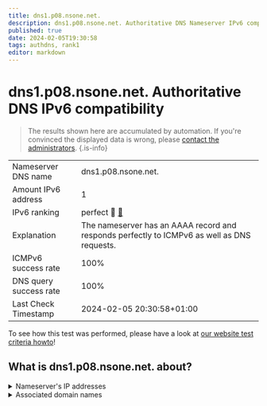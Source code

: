 ```yaml
---
title: dns1.p08.nsone.net.
description: dns1.p08.nsone.net. Authoritative DNS Nameserver IPv6 compatibility
published: true
date: 2024-02-05T19:30:58
tags: authdns, rank1
editor: markdown
---
```


# dns1.p08.nsone.net. Authoritative DNS IPv6 compatibility

> The results shown here are accumulated by automation. If you're convinced the displayed data is wrong, please [contact the administrators](/howto/chat). 
{.is-info}




|   |   |
| - | - |
| Nameserver DNS name | dns1.p08.nsone.net.
| Amount IPv6 address | 1
| IPv6 ranking | perfect :1st_place_medal: [🔗](/howto/ranking) |
| Explanation | The nameserver has an AAAA record and responds perfectly to ICMPv6 as well as DNS requests. |
| ICMPv6 success rate | 100%|
| DNS query success rate | 100% |
| Last Check Timestamp | 2024-02-05 20:30:58+01:00 |

To see how this test was performed, please have a look at [our website test criteria howto](/howto/testcriteria/authdns)!


## What is dns1.p08.nsone.net. about?




<details>
<summary>Nameserver's IP addresses</summary>

2620:4d:4000:6259:7:8:0:1

</details>



<details>
<summary>Associated domain names</summary>

github.com

www.amerisourcebergen.com

</details>
